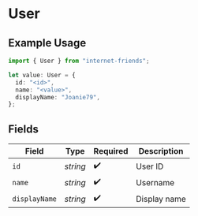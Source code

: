 # User

## Example Usage

```typescript
import { User } from "internet-friends";

let value: User = {
  id: "<id>",
  name: "<value>",
  displayName: "Joanie79",
};
```

## Fields

| Field              | Type               | Required           | Description        |
| ------------------ | ------------------ | ------------------ | ------------------ |
| `id`               | *string*           | :heavy_check_mark: | User ID            |
| `name`             | *string*           | :heavy_check_mark: | Username           |
| `displayName`      | *string*           | :heavy_check_mark: | Display name       |